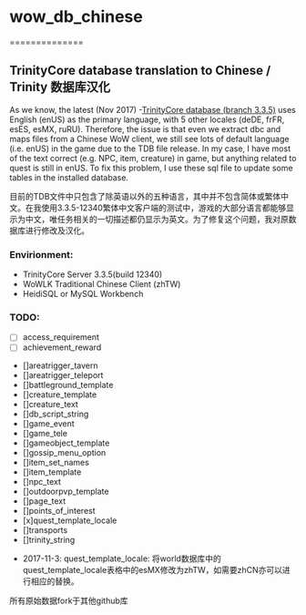 # wow_db_chinese
==============
## TrinityCore database translation to Chinese / Trinity 数据库汉化


As we know, the latest (Nov 2017) -[TrinityCore database (branch 3.3.5)](https://github.com/TrinityCore/TrinityCore/releases) uses English (enUS) as the primary language, with 5 other locales (deDE, frFR, esES, esMX, ruRU). Therefore, the issue is that even we extract dbc and maps files from a Chinese WoW client, we still see lots of default language (i.e. enUS) in the game due to the TDB file release. In my case, I have most of the text correct (e.g. NPC, item, creature) in game, but anything related to quest is still in enUS. To fix this problem, I use these sql file to update some tables in the installed database.

目前的TDB文件中只包含了除英语以外的五种语言，其中并不包含简体或繁体中文。在我使用3.3.5-12340繁体中文客户端的测试中，游戏的大部分语言都能够显示为中文，唯任务相关的一切描述都仍显示为英文。为了修复这个问题，我对原数据库进行修改及汉化。

### Envirionment:
* TrinityCore Server 3.3.5(build 12340)
* WoWLK Traditional Chinese Client (zhTW)
* HeidiSQL or MySQL Workbench

### TODO:

- [ ] access_requirement
- [ ] achievement_reward
- []areatrigger_tavern
- []areatrigger_teleport
- []battleground_template
- []creature_template
- []creature_text
- []db_script_string
- []game_event
- []game_tele
- []gameobject_template
- []gossip_menu_option
- []item_set_names
- []item_template
- []npc_text
- []outdoorpvp_template
- []page_text
- []points_of_interest
- [x]quest_template_locale
- []transports
- []trinity_string

*  2017-11-3: quest_template_locale: 将world数据库中的quest_template_locale表格中的esMX修改为zhTW，如需要zhCN亦可以进行相应的替换。

所有原始数据fork于其他github库
